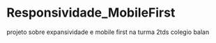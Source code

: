 # Responsividade_MobileFirst
projeto sobre expansividade e mobile first na turma 2tds colegio balan
